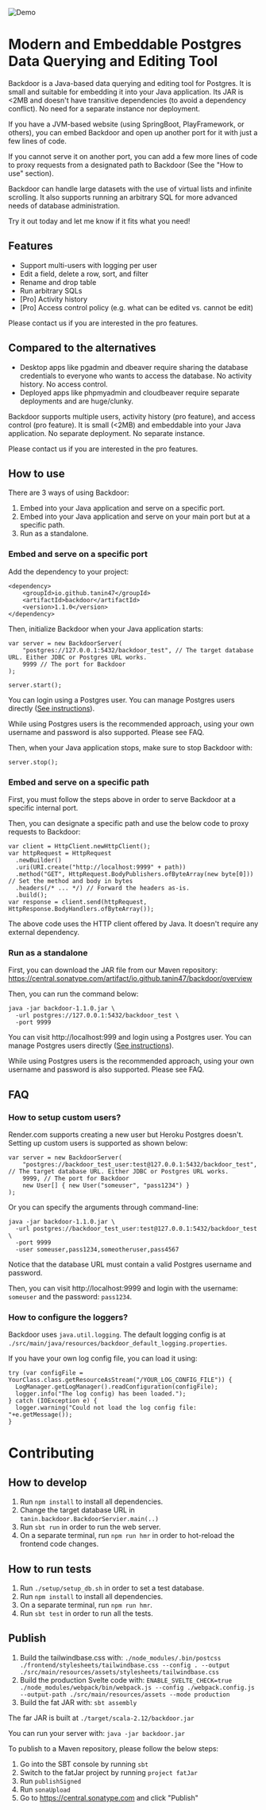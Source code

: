 ![Demo](demo.png)

Modern and Embeddable Postgres Data Querying and Editing Tool
==============================================================

Backdoor is a Java-based data querying and editing tool for Postgres. It is small and suitable for embedding it into
your Java application. Its JAR is <2MB and doesn't have transitive dependencies (to avoid a dependency conflict). No
need for a separate instance nor deployment.

If you have a JVM-based website (using SpringBoot, PlayFramework, or others),
you can embed Backdoor and open up another port for it with just a few lines of code.

If you cannot serve it on another port, you can add a few more lines of code to proxy requests from a designated path to
Backdoor (See the "How to use" section).

Backdoor can handle large datasets with the use of virtual lists and infinite scrolling. It also supports running an
arbitrary SQL for more advanced needs of database administration.

Try it out today and let me know if it fits what you need!

Features
---------

* Support multi-users with logging per user
* Edit a field, delete a row, sort, and filter
* Rename and drop table
* Run arbitrary SQLs
* [Pro] Activity history
* [Pro] Access control policy (e.g. what can be edited vs. cannot be edit)

Please contact us if you are interested in the pro features.


Compared to the alternatives
-----------------------------

* Desktop apps like pgadmin and dbeaver require sharing the database credentials to everyone who wants to access the
  database. No activity history. No access control.
* Deployed apps like phpmyadmin and cloudbeaver require separate deployments and are huge/clunky.

Backdoor supports multiple users, activity history (pro feature), and access control (pro feature). It is small (<2MB)
and embeddable into your Java application. No separate deployment. No separate instance.

Please contact us if you are interested in the pro features.

How to use
-----------

There are 3 ways of using Backdoor:

1. Embed into your Java application and serve on a specific port.
2. Embed into your Java application and serve on your main port but at a specific path.
3. Run as a standalone.

### Embed and serve on a specific port

Add the dependency to your project:

```
<dependency>
    <groupId>io.github.tanin47</groupId>
    <artifactId>backdoor</artifactId>
    <version>1.1.0</version>
</dependency>
```

Then, initialize Backdoor when your Java application starts:

```
var server = new BackdoorServer(
    "postgres://127.0.0.1:5432/backdoor_test", // The target database URL. Either JDBC or Postgres URL works.
    9999 // The port for Backdoor
);

server.start();
```

You can login using a Postgres user. You can manage Postgres users
directly ([See instructions](https://www.postgresql.org/docs/16/database-roles.html)).

While using Postgres users is the recommended approach, using your own username and password is also supported. Please
see FAQ.

Then, when your Java application stops, make sure to stop Backdoor with:

```
server.stop();
```

### Embed and serve on a specific path

First, you must follow the steps above in order to serve Backdoor at a specific internal port.

Then, you can designate a specific path and use the below code to proxy requests to Backdoor:

```
var client = HttpClient.newHttpClient();
var httpRequest = HttpRequest
  .newBuilder()
  .uri(URI.create("http://localhost:9999" + path)) 
  .method("GET", HttpRequest.BodyPublishers.ofByteArray(new byte[0])) // Set the method and body in bytes
  .headers(/* ... */) // Forward the headers as-is.    
  .build();
var response = client.send(httpRequest, HttpResponse.BodyHandlers.ofByteArray());
```

The above code uses the HTTP client offered by Java. It doesn't require any external dependency.

### Run as a standalone

First, you can download the JAR file from our Maven
repository: https://central.sonatype.com/artifact/io.github.tanin47/backdoor/overview

Then, you can run the command below:

```
java -jar backdoor-1.1.0.jar \
  -url postgres://127.0.0.1:5432/backdoor_test \
  -port 9999
```

You can visit http://localhost:999 and login using a Postgres user. You can manage Postgres users
directly ([See instructions](https://www.postgresql.org/docs/16/database-roles.html)).

While using Postgres users is the recommended approach, using your own username and password is also supported. Please
see FAQ.

FAQ
-----

### How to setup custom users?

Render.com supports creating a new user but Heroku Postgres doesn't. Setting up custom users is supported as shown
below:

```
var server = new BackdoorServer(
    "postgres://backdoor_test_user:test@127.0.0.1:5432/backdoor_test", // The target database URL. Either JDBC or Postgres URL works.
    9999, // The port for Backdoor
    new User[] { new User("someuser", "pass1234") }
);
```

Or you can specify the arguments through command-line:

```
java -jar backdoor-1.1.0.jar \
  -url postgres://backdoor_test_user:test@127.0.0.1:5432/backdoor_test \
  -port 9999
  -user someuser,pass1234,someotheruser,pass4567
```

Notice that the database URL must contain a valid Postgres username and password.

Then, you can visit http://localhost:9999 and login with the username: `someuser` and the password: `pass1234`.

### How to configure the loggers?

Backdoor uses `java.util.logging`. The default logging config is at
`./src/main/java/resources/backdoor_default_logging.properties`.

If you have your own log config file, you can load it using:

```
try (var configFile = YourClass.class.getResourceAsStream("/YOUR_LOG_CONFIG_FILE")) {
  LogManager.getLogManager().readConfiguration(configFile);
  logger.info("The log config) has been loaded.");
} catch (IOException e) {
  logger.warning("Could not load the log config file: "+e.getMessage());
}
```

Contributing
==============

How to develop
---------------

1. Run `npm install` to install all dependencies.
2. Change the target database URL in `tanin.backdoor.BackdoorServier.main(..)`
2. Run `sbt run` in order to run the web server.
3. On a separate terminal, run `npm run hmr` in order to hot-reload the frontend code changes.

How to run tests
-----------------

1. Run `./setup/setup_db.sh` in order to set a test database.
1. Run `npm install` to install all dependencies.
3. On a separate terminal, run `npm run hmr`.
2. Run `sbt test` in order to run all the tests.

Publish
--------

1. Build the tailwindbase.css with:
   `./node_modules/.bin/postcss ./frontend/stylesheets/tailwindbase.css --config . --output ./src/main/resources/assets/stylesheets/tailwindbase.css`
2. Build the production Svelte code with:
   `ENABLE_SVELTE_CHECK=true ./node_modules/webpack/bin/webpack.js --config ./webpack.config.js --output-path ./src/main/resources/assets --mode production`
3. Build the fat JAR with: `sbt assembly`

The far JAR is built at `./target/scala-2.12/backdoor.jar`

You can run your server with: `java -jar backdoor.jar`

To publish to a Maven repository, please follow the below steps:

1. Go into the SBT console by running `sbt`
2. Switch to the fatJar project by running `project fatJar`
3. Run `publishSigned`
4. Run `sonaUpload`
5. Go to https://central.sonatype.com and click "Publish"
